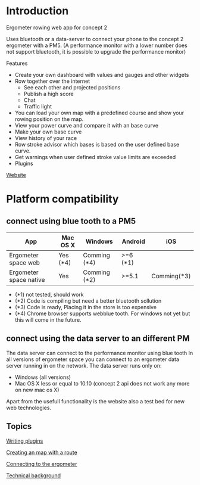 # Introduction

Ergometer rowing web app for concept 2

Uses bluetooth or a data-server to connect your phone to the concept 2 ergometer with a PM5. (A performance monitor with a lower number does not support bluetooth, it is possible to upgrade the performance monitor)

Features
- Create your own dashboard with values and gauges and other widgets
-  Row together over the internet
    * See each other and projected positions
    * Publish a high score
    * Chat 
    * Traffic light
- You can load your own map with a predefined course and show your rowing position on the map.
- View your power curve and compare it with an base curve
- Make your own base curve
- View history of your race
- Row stroke advisor which bases is based on the user defined base curve.
- Get warnings when user defined stroke value limits are exceeded
- Plugins 

[Website](https://ergometer-space.org/)

# Platform compatibility

## connect using blue tooth to a PM5

| App                   |Mac OS X | Windows      | Android | iOS         |
|-----------------------|---------|--------------|---------|-------------|
|Ergometer space web    |Yes (*4) | Comming (*4) | >=6 (*1)|             | 
|Ergometer space native |Yes      | Comming (*2) | >=5.1   | Comming(*3) |


- (*1) not tested, should work
- (*2) Code is compiling but need a better bluetooth sollution
- (*3) Code is ready, Placing it in the store is too expensive 
- (*4) Chrome browser supports webblue tooth. For windows not yet but this will come in the future.

## connect using the data server to an different PM

The data server can connect to the performance monitor using blue tooth 
In all versions of ergometer space you can connect to an ergometer data server running in on the network.
The data server runs only on:

- Windows (all versions)
- Mac OS X less or equal to 10.10 (concept 2 api does not work any more on new mac os X) 

Apart from the usefull functionality is the website also a test bed for new web technologies.

## Topics

[Writing plugins](PLUGINS.md)

[Creating an map with a route](Maps/README.md)

[Connecting to the ergometer](connection.md)

[Technical background](TECHNICAL.md)
